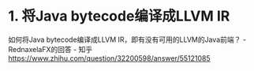 # 1. 将Java bytecode编译成LLVM IR






如何将Java bytecode编译成LLVM IR，即有没有可用的LLVM的Java前端？ - RednaxelaFX的回答 - 知乎
https://www.zhihu.com/question/32200598/answer/55121085



